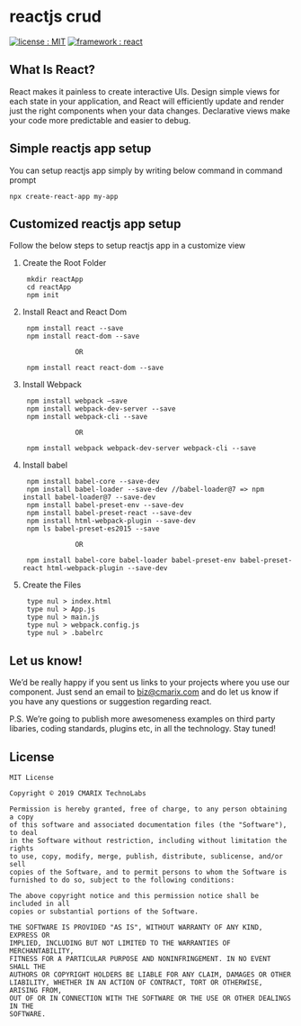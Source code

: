 # reactjs crud #
<a target="_blank" href="LICENSE"><img src="https://img.shields.io/badge/licence-MIT-brightgreen.svg" alt="license : MIT"></a>
<a target="_blank" href="https://www.cmarix.com/react-js-web-development-company.html"><img src="https://img.shields.io/badge/framework-react-blue.svg" alt="framework : react"></a>

## What Is React? ##
React makes it painless to create interactive UIs. Design simple views for each state in your application, and React will efficiently update and render just the right components when your data changes.
Declarative views make your code more predictable and easier to debug.

## Simple reactjs app setup ##
You can setup reactjs app simply by writing below command in command prompt

    npx create-react-app my-app

## Customized reactjs app setup ##
Follow the below steps to setup reactjs app in a customize view

1. Create the Root Folder

	    mkdir reactApp
	    cd reactApp
	    npm init


2. Install React and React Dom

    	npm install react --save
    	npm install react-dom --save

					OR

	    npm install react react-dom --save

3. Install Webpack

	    npm install webpack –save
    	npm install webpack-dev-server --save
    	npm install webpack-cli --save

    				OR
 
    	npm install webpack webpack-dev-server webpack-cli --save



4. Install babel

	    npm install babel-core --save-dev
    	npm install babel-loader --save-dev //babel-loader@7 => npm install babel-loader@7 --save-dev
    	npm install babel-preset-env --save-dev
    	npm install babel-preset-react --save-dev
    	npm install html-webpack-plugin --save-dev
    	npm ls babel-preset-es2015 --save

    				OR

    	npm install babel-core babel-loader babel-preset-env babel-preset-react html-webpack-plugin --save-dev


5. Create the Files

    	type nul > index.html
    	type nul > App.js
    	type nul > main.js
    	type nul > webpack.config.js
    	type nul > .babelrc
    

## Let us know! ##
We’d be really happy if you sent us links to your projects where you use our component. Just send an email to [biz@cmarix.com](mailto:biz@cmarix.com "biz@cmarix.com") and do let us know if you have any questions or suggestion regarding react.

P.S. We’re going to publish more awesomeness examples on third party libaries, coding standards, plugins etc, in all the technology. Stay tuned!

## License ##

	MIT License
	
	Copyright © 2019 CMARIX TechnoLabs
	
	Permission is hereby granted, free of charge, to any person obtaining a copy
	of this software and associated documentation files (the "Software"), to deal
	in the Software without restriction, including without limitation the rights
	to use, copy, modify, merge, publish, distribute, sublicense, and/or sell
	copies of the Software, and to permit persons to whom the Software is
	furnished to do so, subject to the following conditions:
	
	The above copyright notice and this permission notice shall be included in all
	copies or substantial portions of the Software.
	
	THE SOFTWARE IS PROVIDED "AS IS", WITHOUT WARRANTY OF ANY KIND, EXPRESS OR
	IMPLIED, INCLUDING BUT NOT LIMITED TO THE WARRANTIES OF MERCHANTABILITY,
	FITNESS FOR A PARTICULAR PURPOSE AND NONINFRINGEMENT. IN NO EVENT SHALL THE
	AUTHORS OR COPYRIGHT HOLDERS BE LIABLE FOR ANY CLAIM, DAMAGES OR OTHER
	LIABILITY, WHETHER IN AN ACTION OF CONTRACT, TORT OR OTHERWISE, ARISING FROM,
	OUT OF OR IN CONNECTION WITH THE SOFTWARE OR THE USE OR OTHER DEALINGS IN THE
	SOFTWARE.

